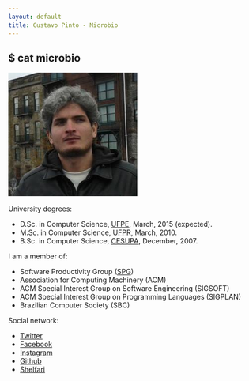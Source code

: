 ```yaml
---
layout: default
title: Gustavo Pinto - Microbio
---
```


## $ cat microbio


![ghlp](../lost+found/ghlp.jpg)


University degrees:

- D.Sc. in Computer Science, [UFPE](http://cin.ufpe.br), March, 2015 (expected).
- M.Sc. in Computer Science, [UFPR](http://www.inf.ufpr.br/dinf/), March, 2010.
- B.Sc. in Computer Science, [CESUPA](http://www.cesupa.br), December, 2007. 

I am a member of:

- Software Productivity Group ([SPG](http://twiki.cin.ufpe.br/twiki/bin/view/SPG/))
- Association for Computing Machinery (ACM)
- ACM Special Interest Group on Software Engineering (SIGSOFT)
- ACM Special Interest Group on Programming Languages (SIGPLAN)
- Brazilian Computer Society (SBC)

Social network:

- [Twitter](http://www.twitter.com/gustavopinto)
- [Facebook](https://www.facebook.com/ghpinto)
- [Instagram](http://instagram.com/gustavohlp)
- [Github](http://www.github.com/gustavopinto)
- [Shelfari](http://www.shelfari.com/gustavopinto/shelf)